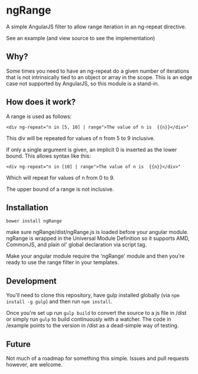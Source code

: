 # ngRange

A simple AngularJS filter to allow range iteration in an ng-repeat directive.

See an example (and view source to see the implementation)

## Why?

Some times you need to have an ng-repeat do a given number of iterations that is not intrinsically tied to an object or array in the scope. This is an edge case not supported by AngularJS, so this module is a stand-in.

## How does it work?

A range is used as follows:

`<div ng-repeat="n in [5, 10] | range">The value of n is  {{n}}</div>"`

This div will be repeated for values of n from 5 to 9 inclusive.

If only a single argument is given, an implicit 0 is inserted as the lower bound. This allows syntax like this:

`<div ng-repeat="n in [10] | range">The value of n is  {{n}}</div>"`

Which will repeat for values of n from 0 to 9.

The upper bound of a range is not inclusive.

## Installation

`bower install ngRange`

make sure ngRange/dist/ngRange.js is loaded before your angular module. ngRange is wrapped in the Universal Module Definition so it supports AMD, CommonJS, and plain ol' global declaration via script tag.

Make your angular module require the 'ngRange' module and then you're ready to use the range filter in your templates.

## Development

You'll need to clone this repository, have gulp installed globally (via `npm install -g gulp`) and then run `npm install`.

Once you're set up run `gulp build` to convert the source to a js file in /dist or simply run `gulp` to build continuously with a watcher. The code in /example points to the version in /dist as a dead-simple way of testing.

## Future

Not much of a roadmap for something this simple. Issues and pull requests however, are welcome.